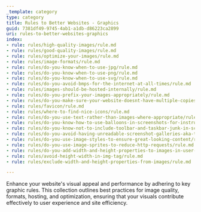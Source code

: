 ```yaml
---
_template: category
type: category
title: Rules to Better Websites - Graphics
guid: 7381df49-9745-4ab1-a1db-d86223ca2899
uri: rules-to-better-websites-graphics
index:
- rule: rules/high-quality-images/rule.md
- rule: rules/good-quality-images/rule.md
- rule: rules/optimize-your-images/rule.md
- rule: rules/image-formats/rule.md
- rule: rules/do-you-know-when-to-use-jpg/rule.md
- rule: rules/do-you-know-when-to-use-png/rule.md
- rule: rules/do-you-know-when-to-use-svg/rule.md
- rule: rules/do-you-avoid-bmps-for-the-internet-at-all-times/rule.md
- rule: rules/images-should-be-hosted-internally/rule.md
- rule: rules/do-you-prefix-your-images-appropriately/rule.md
- rule: rules/do-you-make-sure-your-website-doesnt-have-multiple-copies-of-the-same-image/rule.md
- rule: rules/favicon/rule.md
- rule: rules/where-to-find-nice-icons/rule.md
- rule: rules/do-you-use-text-rather-than-images-where-appropriate/rule.md
- rule: rules/do-you-know-how-to-use-balloons-in-screenshots-for-instructions/rule.md
- rule: rules/do-you-know-not-to-include-toolbar-and-taskbar-junk-in-screenshots/rule.md
- rule: rules/do-you-avoid-having-unreadable-screenshot-galleries-aka-thumbnails/rule.md
- rule: rules/do-you-use-image-styles-to-ensure-great-looking-content/rule.md
- rule: rules/do-you-use-image-sprites-to-reduce-http-requests/rule.md
- rule: rules/do-you-add-width-and-height-properties-to-images-in-user-controls/rule.md
- rule: rules/avoid-height-width-in-img-tag/rule.md
- rule: rules/exclude-width-and-height-properties-from-images/rule.md

---
```


Enhance your website's visual appeal and performance by adhering to key graphic rules. This collection outlines best practices for image quality, formats, hosting, and optimization, ensuring that your visuals contribute effectively to user experience and site efficiency.
